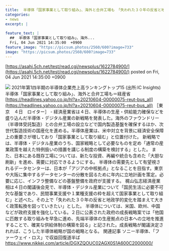 ```yaml
---
title:  半導体「国家事業として取り組み」、海外と合弁工場も　「失われた３０年の反省と地政学的変化を踏まえて大きく政策転換」  
categories:
- news
excerpt: |
  
feature_text: |
  ##  半導体「国家事業として取り組み」、海外...
  Fri, 04 Jun 2021 14:35:00  +0900
feature_image: "https://picsum.photos/2560/600?image=733"
image: "https://picsum.photos/2560/600?image=733"
---
```


[https://asahi.5ch.net/test/read.cgi/newsplus/1622784900/](https://asahi.5ch.net/test/read.cgi/newsplus/1622784900/)
posted on Fri, 04 Jun 2021 14:35:00  +0900

<!--more-->

![](https://news.mynavi.jp/article/20210527-1895319/images/001l.jpg) 2021年第1四半期の半導体企業売上高ランキングトップ15 (出所:IC Insights) 半導体「国家事業として取り組み」、海外と合弁工場も＝経産省 [https://headlines.yahoo.co.jp/hl?a=20210604-00000075-reut-bus_all](https://headlines.yahoo.co.jp/hl?a=20210604-00000075-reut-bus_all) ［東京　４日　ロイター］ - 経済産業省は４日、半導体の生産・供給能力確保などを盛り込んだ半導体・デジタル産業の新戦略を発表した。海外のファウンドリー（半導体受託製造）との合弁工場の設立などで国内製造基盤を確保するほか、次世代製造技術の国産化を進める。半導体産業は、米中対立を背景に経済安全保障上の重要さが増しており「国家事業として取り組む」と位置付けた。 新戦略では、半導体・デジタル産業のうち、国家戦略として必要なものを定め「通常の産業政策を越えた特例扱いの措置を講じる制度の構築を検討する」とした。 また、日本にある既存工場については、新たな投資、再編や統合も含めた「大胆な刷新」を進め、需要に対応できるようにする。 半導体の需要先として有望視されるデータセンターは、日本が「アジアの中核拠点」となることを目指す。東京や大阪に集中するデータセンターの分散を図るために年内に立地計画を策定。必要に応じ、インフラ整備などの基盤整備を政府が支援する。 梶山弘志経済産業相は４日の閣議後会見で、半導体・デジタル産業について「国民生活に必要不可欠な基盤であり、民間事業支援や１業種支援の枠を超えて国家事業として取り組む」と述べた。その上で「失われた３０年の反省と地政学的変化を踏まえて大きく政策転換を図っていきたい」とした。 半導体については、米国、欧州、中国などが政府支援を強化している。２日に公表された政府の成長戦略案では「他国に匹敵する取り組みを早急に進め、先端半導体の生産拠点の日本への立地を推進することで、確実な供給体制の構築を図る」と記された。成長戦略が閣議決定されれば、こうした半導体戦略が国の戦略となる。 関連記事 ソニー半導体、「ファーウェイ・ロス」で収益回復道半ば https://www.nikkei.com/article/DGXZQOUC02AGX0S1A600C2000000/
